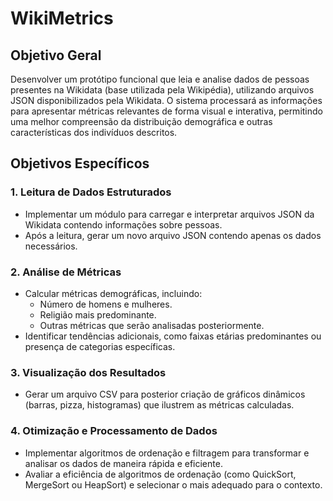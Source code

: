 # WikiMetrics

## Objetivo Geral
Desenvolver um protótipo funcional que leia e analise dados de pessoas presentes na Wikidata (base utilizada pela Wikipédia), utilizando arquivos JSON disponibilizados pela Wikidata. O sistema processará as informações para apresentar métricas relevantes de forma visual e interativa, permitindo uma melhor compreensão da distribuição demográfica e outras características dos indivíduos descritos.

## Objetivos Específicos

### 1. Leitura de Dados Estruturados
- Implementar um módulo para carregar e interpretar arquivos JSON da Wikidata contendo informações sobre pessoas.
- Após a leitura, gerar um novo arquivo JSON contendo apenas os dados necessários.

### 2. Análise de Métricas
- Calcular métricas demográficas, incluindo:
  - Número de homens e mulheres.
  - Religião mais predominante.
  - Outras métricas que serão analisadas posteriormente.
- Identificar tendências adicionais, como faixas etárias predominantes ou presença de categorias específicas.

### 3. Visualização dos Resultados
- Gerar um arquivo CSV para posterior criação de gráficos dinâmicos (barras, pizza, histogramas) que ilustrem as métricas calculadas.

### 4. Otimização e Processamento de Dados
- Implementar algoritmos de ordenação e filtragem para transformar e analisar os dados de maneira rápida e eficiente.
- Avaliar a eficiência de algoritmos de ordenação (como QuickSort, MergeSort ou HeapSort) e selecionar o mais adequado para o contexto.
